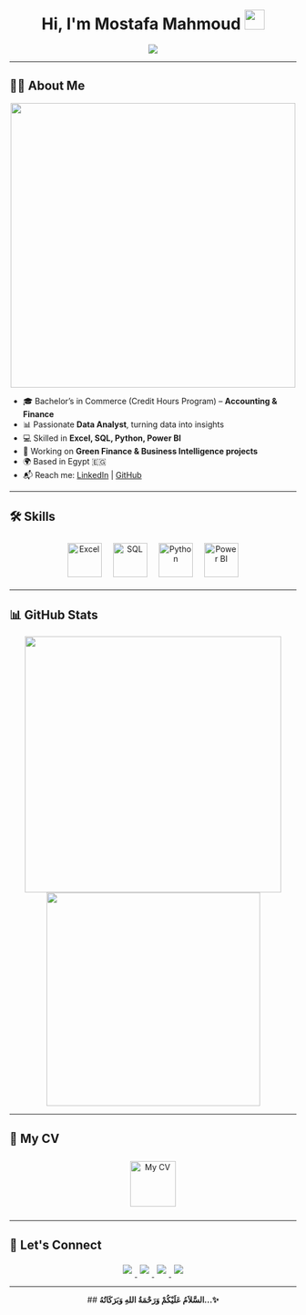 <h1 align="center">
  <b>Hi, I'm Mostafa Mahmoud</b> 
  <img src="https://media.giphy.com/media/hvRJCLFzcasrR4ia7z/giphy.gif" width="35">
</h1>

<p align="center">
  <img src="https://readme-typing-svg.herokuapp.com?font=Time+New+Roman&color=cyan&size=25&center=true&vCenter=true&width=600&height=100&lines=A+Data+Analyst;Accounting+%26+Finance+Graduate;Excel,+SQL,+Python,+Power+BI">
</p>

---

## 👨‍💻 About Me
<p align="center">
  <img src="https://user-images.githubusercontent.com/63050133/156676671-d5b2e362-97d4-4404-9447-dd71ddfea82f.gif" width="500"/>
</p>


- 🎓 Bachelor’s in Commerce (Credit Hours Program) – **Accounting & Finance**  
- 📊 Passionate **Data Analyst**, turning data into insights  
- 💻 Skilled in **Excel, SQL, Python, Power BI**  
- 🌱 Working on **Green Finance & Business Intelligence projects**  
- 🌍 Based in Egypt 🇪🇬  
- 📬 Reach me: [LinkedIn](https://www.linkedin.com/in/mostafa-maged1) | [GitHub](https://github.com/mostafamaged067-stack)

---

## 🛠 Skills
<p align="center">
  <img src="https://upload.wikimedia.org/wikipedia/commons/7/7e/Microsoft_Excel_2013_logo.svg" width="60" title="Excel" style="margin:8px"/>
  <img src="https://cdn.jsdelivr.net/gh/devicons/devicon/icons/mysql/mysql-original.svg" width="60" title="SQL" style="margin:8px"/>
  <img src="https://cdn.jsdelivr.net/gh/devicons/devicon/icons/python/python-original.svg" width="60" title="Python" style="margin:8px"/>
  <img src="https://upload.wikimedia.org/wikipedia/commons/f/f5/Power_BI_logo.png" width="60" title="Power BI" style="margin:8px"/>
</p>

---

## 📊 GitHub Stats
<div align="center">
  <img src="https://github-readme-stats.vercel.app/api?username=mostafamaged067-stack&include_all_commits=true&count_private=true&show_icons=true&line_height=25&title_color=7A7ADB&icon_color=2234AE&text_color=D3D3D3&bg_color=0,000000,130F40" width="450"/>
  <img src="https://github-readme-stats.vercel.app/api/top-langs?username=mostafamaged067-stack&show_icons=true&locale=en&layout=compact&line_height=25&title_color=7A7ADB&icon_color=2234AE&text_color=D3D3D3&bg_color=0,000000,130F40" width="375"/>
</div>

---

## 📄 My CV
<p align="center">
  <a href="https://drive.google.com/file/d/1y-s3h10T5CYlzK8Xi2ibVctUe5P-c6AD/view?usp=sharing" target="_blank">
    <img src="https://cdn-icons-png.flaticon.com/512/337/337946.png" width="80" alt="My CV" style="margin:10px"/>
  </a>
</p>

---

## 🤝 Let's Connect
<p align="center">
  <a href="https://www.linkedin.com/in/mostafa-maged1/overlay/contact-info/" target="_blank">
    <img src="https://img.shields.io/badge/LinkedIn-MostafaM-%2300acee?style=for-the-badge&logo=linkedin&logoColor=white" style="margin:5px"/>
  </a>
  <a href="mailto:mostafamaged067@gmail.com" target="_blank">
    <img src="https://img.shields.io/badge/Gmail-Mostafa%20Mahmoud-%23EA4335?style=for-the-badge&logo=gmail&logoColor=white" style="margin:5px"/>
  </a>
  <a href="https://www.facebook.com/moustafa.maged.357" target="_blank">
    <img src="https://img.shields.io/badge/Facebook-Mostafa-%231877F2?style=for-the-badge&logo=facebook&logoColor=white" style="margin:5px"/>
  </a>
  <a href="https://mostafamaged067-stack.github.io/portfolio1/" target="_blank">
    <img src="https://img.shields.io/badge/Portfolio-Mostafa-%23FF69B4?style=for-the-badge&logo=firefox&logoColor=white" style="margin:5px"/>
  </a>
</p>

---

<div align='center'>
## <b>السَّلاَمُ عَلَيْكُمْ وَرَحْمَةُ اللهِ وَبَرَكَاتُهُ...✨</b>
</div>
